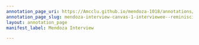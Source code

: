 ```yaml
---
annotation_page_uri: https://Amcclu.github.io/mendoza-1018/annotations/mendoza-interview-canvas-1-interviewee--reminiscing.json
annotation_page_slug: mendoza-interview-canvas-1-interviewee--reminiscing
layout: annotation_page
manifest_label: Mendoza Interview

---
```

